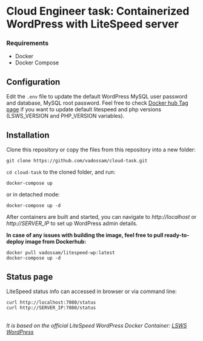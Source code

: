 # Cloud Engineer task: Containerized WordPress with LiteSpeed server

### Requirements
- Docker
- Docker Compose

## Configuration
Edit the `.env` file to update the default WordPress MySQL user password and database, MySQL root password.
Feel free to check [Docker hub Tag page](https://hub.docker.com/repository/docker/litespeedtech/litespeed/tags) if you want to update default litespeed and php versions (LSWS_VERSION and PHP_VERSION variables).

## Installation
Clone this repository or copy the files from this repository into a new folder:
```
git clone https://github.com/vadossam/cloud-task.git
```
`cd cloud-task` to the cloned folder, and run:
```
docker-compose up
```
or in detached mode:
```
docker-compose up -d
```
After containers are built and started, you can navigate to *http://localhost* or *http://SERVER_IP* to set up WordPress admin details.

**In case of any issues with building the image, feel free to pull ready-to-deploy image from Dockerhub:**
```
docker pull vadossam/litespeed-wp:latest
docker-compose up -d
```

## Status page
LiteSpeed status info can accessed in browser or via command line:
```
curl http://localhost:7080/status
curl http://SERVER_IP:7080/status
```
\
*It is based on the official LiteSpeed WordPress Docker Container: [LSWS WordPress](https://docs.litespeedtech.com/cloud/docker/lsws%2bwordpress)*
